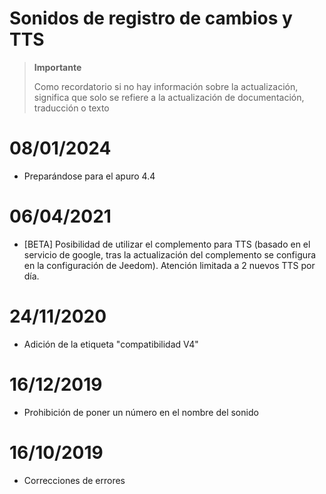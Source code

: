 # Sonidos de registro de cambios y TTS

>**Importante**
>
>Como recordatorio si no hay información sobre la actualización, significa que solo se refiere a la actualización de documentación, traducción o texto

# 08/01/2024

- Preparándose para el apuro 4.4

# 06/04/2021

- [BETA] Posibilidad de utilizar el complemento para TTS (basado en el servicio de google, tras la actualización del complemento se configura en la configuración de Jeedom). Atención limitada a 2 nuevos TTS por día.

# 24/11/2020

- Adición de la etiqueta "compatibilidad V4"

# 16/12/2019

- Prohibición de poner un número en el nombre del sonido

# 16/10/2019

- Correcciones de errores
